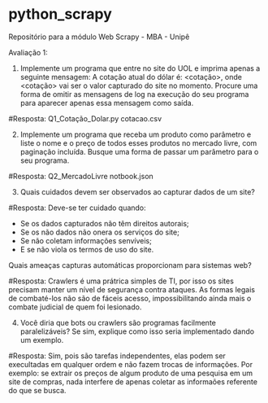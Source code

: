 # python_scrapy

Repositório para a módulo Web Scrapy - MBA - Unipê 



Avaliação 1:

1) Implemente um programa que entre no site do UOL e imprima apenas a seguinte mensagem: A cotação atual do dólar é: <cotação>, onde <cotação> vai ser o valor capturado do site no momento. Procure uma forma de omitir as mensagens de log na execução do seu programa para aparecer apenas essa mensagem como saída.

#Resposta: Q1_Cotação_Dolar.py
            cotacao.csv


2) Implemente um programa que receba um produto como parâmetro e liste o nome e o preço de todos esses produtos no mercado livre, com paginação incluída. Busque uma forma de passar um parâmetro para o seu programa.

#Resposta: Q2_MercadoLivre
            notbook.json


3) Quais cuidados devem ser observados ao capturar dados de um site?

#Resposta: 
Deve-se ter cuidado quando:
- Se os dados capturados não têm direitos autorais;
- Se os não dados não onera os serviços do site;
- Se não coletam informações senvíveis;
- E se não viola os termos de uso do site.


Quais ameaças capturas automáticas proporcionam para sistemas web?

#Resposta: Crawlers é uma prátrica simples de TI, por isso os sites precisam manter um nível de segurança contra ataques. As formas legais de combaté-los não são de fáceis acesso, impossibilitando ainda mais o combate judicial de quem foi lesionado.


4) Você diria que bots ou crawlers são programas facilmente paralelizáveis? Se sim, explique como isso seria implementado dando um exemplo.

#Resposta: Sim, pois são tarefas independentes, elas podem ser execultadas em qualquer ordem e não fazem trocas de informações. Por exemplo: se extrair os preços de algum produto de uma pesquisa em um site de compras, nada interfere de apenas coletar as informaões referente do que se busca.
